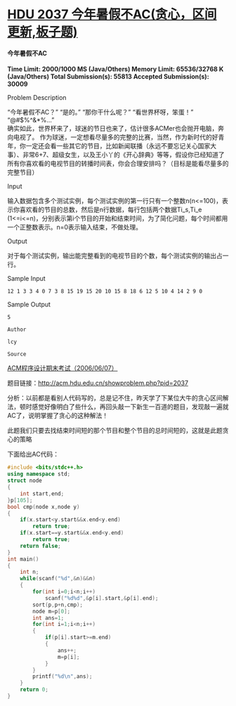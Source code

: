 # [HDU 2037 今年暑假不AC(贪心，区间更新,板子题)][0]

#### 今年暑假不AC

**Time Limit: 2000/1000 MS (Java/Others) Memory Limit: 65536/32768 K (Java/Others) Total Submission(s): 55813 Accepted Submission(s): 30009**

Problem Description

“今年暑假不AC？” “是的。” “那你干什么呢？” “看世界杯呀，笨蛋！” “@#$%^&*%...”  
确实如此，世界杯来了，球迷的节日也来了，估计很多ACMer也会抛开电脑，奔向电视了。 作为球迷，一定想看尽量多的完整的比赛，当然，作为新时代的好青年，你一定还会看一些其它的节目，比如新闻联播（永远不要忘记关心国家大事）、非常6+7、超级女生，以及王小丫的《开心辞典》等等，假设你已经知道了所有你喜欢看的电视节目的转播时间表，你会合理安排吗？（目标是能看尽量多的完整节目）

Input

输入数据包含多个测试实例，每个测试实例的第一行只有一个整数n(n<=100)，表示你喜欢看的节目的总数，然后是n行数据，每行包括两个数据Ti_s,Ti_e (1<=i<=n)，分别表示第i个节目的开始和结束时间，为了简化问题，每个时间都用一个正整数表示。n=0表示输入结束，不做处理。

Output

对于每个测试实例，输出能完整看到的电视节目的个数，每个测试实例的输出占一行。

Sample Input

    12 1 3 3 4 0 7 3 8 15 19 15 20 10 15 8 18 6 12 5 10 4 14 2 9 0

Sample Output

    5

    Author

    lcy

    Source

[ACM程序设计期末考试（2006/06/07）][1]

题目链接：http://acm.hdu.edu.cn/showproblem.php?pid=2037

分析：以前都是看别人代码写的，总是记不住，昨天学了下某位大牛的贪心区间解法，顿时感觉好像明白了些什么，再回头敲一下新生一百道的题目，发现敲一遍就AC了，说明掌握了贪心的这种解法！

此题我们只要去找结束时间短的那个节目和整个节目的总时间短的，这就是此题贪心的策略

下面给出AC代码：

 
```cpp
#include <bits/stdc++.h>
using namespace std;
struct node
{
    int start,end;
}p[105];
bool cmp(node x,node y)
{
    if(x.start<y.start&&x.end<y.end)
        return true;
    if(x.start==y.start&&x.end<y.end)
        return true;
    return false;
}
int main()
{
    int n;
    while(scanf("%d",&n)&&n)
    {
        for(int i=0;i<n;i++)
            scanf("%d%d",&p[i].start,&p[i].end);
        sort(p,p+n,cmp);
        node m=p[0];
        int ans=1;
        for(int i=1;i<n;i++)
        {
            if(p[i].start>=m.end)
            {
                ans++;
                m=p[i];
            }
        }
        printf("%d\n",ans);
    }
    return 0;
}
```
[0]: http://www.cnblogs.com/ECJTUACM-873284962/p/6669947.html
[1]: http://acm.hdu.edu.cn/search.php?field=problem&key=ACM%B3%CC%D0%F2%C9%E8%BC%C6%C6%DA%C4%A9%BF%BC%CA%D4%A3%A82006%2F06%2F07%A3%A9&source=1&searchmode=source